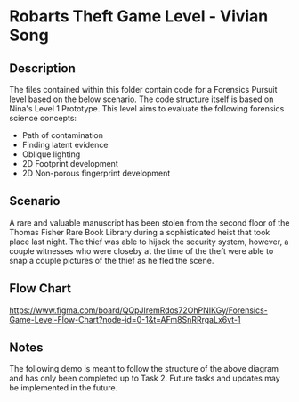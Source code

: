 # Robarts Theft Game Level - Vivian Song

## Description

The files contained within this folder contain code for a Forensics Pursuit level based on the below scenario. The code structure itself is based on Nina's Level 1 Prototype. This level aims to evaluate the following forensics science concepts:

* Path of contamination 
* Finding latent evidence 
* Oblique lighting 
* 2D Footprint development  
* 2D Non-porous fingerprint development

## Scenario
A rare and valuable manuscript has been stolen from the second floor of the Thomas Fisher Rare Book Library during a sophisticated heist that took place last night. The thief was able to hijack the security system, however, a couple witnesses who were closeby at the time of the theft were able to snap a couple pictures of the thief as he fled the scene.

## Flow Chart

https://www.figma.com/board/QQpJIremRdos72OhPNIKGy/Forensics-Game-Level-Flow-Chart?node-id=0-1&t=AFm8SnRRrgaLx6vt-1

## Notes

The following demo is meant to follow the structure of the above diagram and has only been completed up to Task 2. Future tasks and updates may be implemented in the future.

